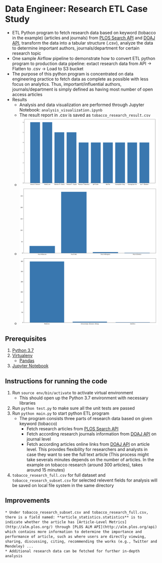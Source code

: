 # Data Engineer: Research ETL Case Study
* ETL Python program to fetch research data based on keyword (tobacco in the example) (articles and journals) from [PLOS Search API](http://api.plos.org/solr/examples) and [DOAJ API](https://doaj.org/api/v1/docs#!/Search/get_api_v1_search_articles_search_query), transform the data into a tabular structure (.csv), analyze the data to determine important authors, journals/department for certain research topic
* One sample Airflow pipeline to demonstrate how to convert ETL python program to production data pipeline: extact research data from API -> Flatten to .csv -> Load to S3 bucket 
* The purpose of this python program is concentrated on data engineering practice to fetch data as complete as possible with less focus on analytics. Thus, important/influential authors, journals/department is simply defined as having most number of open access articles 
* Results
	* Analysis and data visualization are performed through Jupyter Notebook: `analysis_visualization.ipynb`
	* The result report in .csv is saved as `tobacco_research_result.csv`
	* ![alt text](https://github.com/xinlutu2/research_data_pipeline/blob/master/images/author.png 'author result')
	* ![alt text](https://github.com/xinlutu2/research_data_pipeline/blob/master/images/journal.png 'journal result')
	* ![alt text](https://github.com/xinlutu2/research_data_pipeline/blob/master/images/subject.png 'subject result')

## Prerequisites
1. [Python 3.7](https://www.python.org/)
2. [Virtualenv](https://virtualenv.pypa.io/en/latest/)
	* [Pandas](https://pandas.pydata.org/) 
3. [Jupyter Notebook](http://jupyter.org/)

## Instructions for running the code
1. Run `source env/bin/activate` to activate virtual environment
	* This should open up the Python 3.7 environment with necessary libraries
2. Run `python test.py` to make sure all the unit tests are passed
3. Run `python main.py` to start python ETL program
	* The program consists three parts of research data based on given keyword (tobacco)
		* Fetch research articles from [PLOS Search API](http://api.plos.org/solr/examples)
		* Fetch according research journals information from [DOAJ API](https://doaj.org/api/v1/docs#!/Search/get_api_v1_search_articles_search_query) on journal level
		* Fetch according articles online links from [DOAJ API](https://doaj.org/api/v1/docs#!/Search/get_api_v1_search_articles_search_query) on article level. This provides flexibility for researchers and analysts in case they want to see the full text article (This process might take severals minutes depends on the number of articles. In the example on tobacco research (around 300 articles), takes around 15 minutes)
4. `tobacco_research_full.csv` for full dataset and `tobacco_research_subset.csv` for selected relevent fields for analysis will be saved on local file system in the same directory

## Improvements
	* Under tobacco_research_subset.csv and tobacco_research_full.csv, there is a field named: **article_statistics.statistics** is to indicate whether the article has [Article-Level Metrics] (http://alm.plos.org/) through [PLOS ALM API](http://alm.plos.org/api) which contains more information to determine the importance and performance of article, such as where users are directly viewing, sharing, discussing, citing, recommending the works (e.g., Twitter and Mendeley) ... 
	* Additional research data can be fetched for further in-depth analysis






